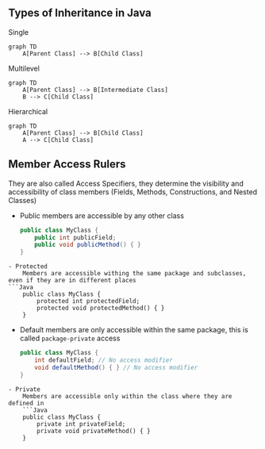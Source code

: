 ## Types of Inheritance in Java

Single
```mermaid
graph TD
	A[Parent Class] --> B[Child Class]
```

Multilevel
```mermaid
graph TD
	A[Parent Class] --> B[Intermediate Class]
	B --> C[Child Class]
```

Hierarchical
```mermaid
graph TD
	A[Parent Class] --> B[Child Class]
	A --> C[Child Class]
```


## Member Access Rulers
They are also called Access Specifiers, they determine the visibility and accessibility of class members (Fields, Methods, Constructions, and Nested Classes) 

- Public 
	members are accessible by any other class
	```Java
	public class MyClass {
	    public int publicField;
	    public void publicMethod() { }
	}
```
- Protected
	Members are accessible withing the same package and subclasses, even if they are in different places
```Java
	public class MyClass {
	    protected int protectedField;
	    protected void protectedMethod() { }
	}
```
- Default
	members are only accessible within the same package, this is called `package-private` access
	```Java
	public class MyClass {
	    int defaultField; // No access modifier
	    void defaultMethod() { } // No access modifier
	}
```
- Private
	Members are accessible only within the class where they are defined in
	```Java
	public class MyClass {
	    private int privateField;
	    private void privateMethod() { }
	}
```

